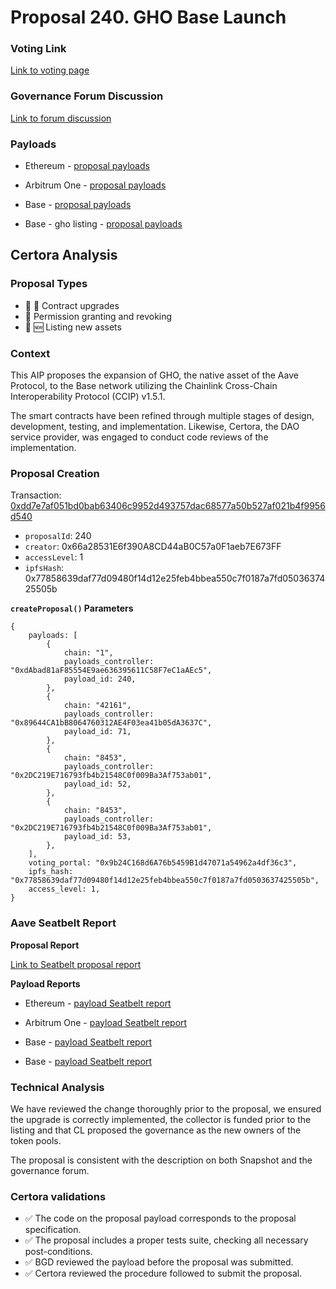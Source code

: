 # Proposal 240. GHO Base Launch

### Voting Link
[Link to voting page](https://vote.onaave.com/proposal/?proposalId=240)

### Governance Forum Discussion
[Link to forum discussion](https://governance.aave.com/t/arfc-launch-gho-on-base-set-aci-as-emissions-manager-for-rewards/19338)

### Payloads

* Ethereum - [proposal payloads](https://etherscan.io/address/0x07784e062dd9c8cAB72a3479Ab6845aB77Ed162a)

* Arbitrum One - [proposal payloads](https://arbiscan.io/address/0x21eb25d3e2E2Cb45dBD5993a73bB95116944E147)

* Base - [proposal payloads](https://basescan.org/address/0x5F00667f40c6E4eD5B2a8Df7c3b4Ffac172B87cE)

* Base - gho listing - [proposal payloads](https://basescan.org/address/0xd359148d265ac7b85146393B074E89E74cAE2034)



## Certora Analysis

### Proposal Types
* :scroll: :small_red_triangle: Contract upgrades
* :handshake: Permission granting and revoking
* :gem: :new: Listing new assets

### Context
This AIP proposes the expansion of GHO, the native asset of the Aave Protocol, to the Base network utilizing the Chainlink Cross-Chain Interoperability Protocol (CCIP) v1.5.1.

The smart contracts have been refined through multiple stages of design, development, testing, and implementation. Likewise, Certora, the DAO service provider, was engaged to conduct code reviews of the implementation.


### Proposal Creation
Transaction: [0xdd7e7af051bd0bab63406c9952d493757dac68577a50b527af021b4f9956d540](https://etherscan.io/tx/0xdd7e7af051bd0bab63406c9952d493757dac68577a50b527af021b4f9956d540)
- `proposalId`: 240
- `creator`: 0x66a28531E6f390A8CD44aB0C57a0F1aeb7E673FF
- `accessLevel`: 1
- `ipfsHash`: 0x77858639daf77d09480f14d12e25feb4bbea550c7f0187a7fd0503637425505b

**`createProposal()` Parameters**
```
{
    payloads: [
        {
            chain: "1",
            payloads_controller: "0xdAbad81aF85554E9ae636395611C58F7eC1aAEc5",
            payload_id: 240,
        },
        {
            chain: "42161",
            payloads_controller: "0x89644CA1bB8064760312AE4F03ea41b05dA3637C",
            payload_id: 71,
        },
        {
            chain: "8453",
            payloads_controller: "0x2DC219E716793fb4b21548C0f009Ba3Af753ab01",
            payload_id: 52,
        },
        {
            chain: "8453",
            payloads_controller: "0x2DC219E716793fb4b21548C0f009Ba3Af753ab01",
            payload_id: 53,
        },
    ],
    voting_portal: "0x9b24C168d6A76b5459B1d47071a54962a4df36c3",
    ipfs_hash: "0x77858639daf77d09480f14d12e25feb4bbea550c7f0187a7fd0503637425505b",
    access_level: 1,
}
```

### Aave Seatbelt Report
**Proposal Report**

[Link to Seatbelt proposal report](https://github.com/bgd-labs/seatbelt-gov-v3/blob/main/reports/proposals/240.md)

**Payload Reports**

* Ethereum - [payload Seatbelt report](https://github.com/bgd-labs/seatbelt-gov-v3/blob/main/reports/payloads/1/0xdAbad81aF85554E9ae636395611C58F7eC1aAEc5/240.md)

* Arbitrum One - [payload Seatbelt report](https://github.com/bgd-labs/seatbelt-gov-v3/blob/main/reports/payloads/42161/0x89644CA1bB8064760312AE4F03ea41b05dA3637C/71.md)

* Base - [payload Seatbelt report](https://github.com/bgd-labs/seatbelt-gov-v3/blob/main/reports/payloads/8453/0x2DC219E716793fb4b21548C0f009Ba3Af753ab01/52.md)

* Base - [payload Seatbelt report](https://github.com/bgd-labs/seatbelt-gov-v3/blob/main/reports/payloads/8453/0x2DC219E716793fb4b21548C0f009Ba3Af753ab01/53.md)


### Technical Analysis
We have reviewed the change thoroughly prior to the proposal, we ensured the upgrade is correctly implemented, the collector is funded prior to the listing and that CL proposed the governance as the new owners of the token pools.

The proposal is consistent with the description on both Snapshot and the governance forum.

### Certora validations
* :white_check_mark: The code on the proposal payload corresponds to the proposal specification.
* :white_check_mark: The proposal includes a proper tests suite, checking all necessary post-conditions.
* :white_check_mark: BGD reviewed the payload before the proposal was submitted.
* :white_check_mark: Certora reviewed the procedure followed to submit the proposal.